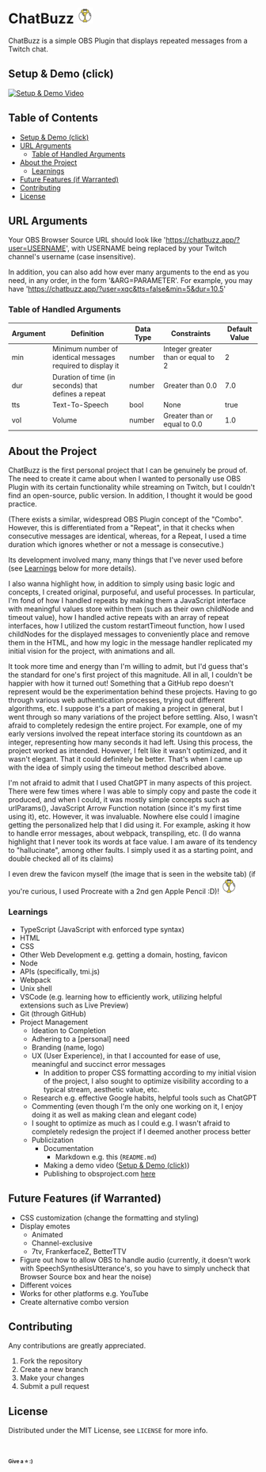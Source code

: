 # ChatBuzz ![](favicon/favicon-32x32.png)
ChatBuzz is a simple OBS Plugin that displays repeated messages from a Twitch chat.

## Setup & Demo (click)
[![Setup & Demo Video](https://img.youtube.com/vi/H00uMktz4qo/0.jpg)](https://youtu.be/H00uMktz4qo "ChatBuzz Setup & Demo")

## Table of Contents
* [Setup & Demo (click)](#setup--demo-click)
* [URL Arguments](#url-arguments)
  * [Table of Handled Arguments](#table-of-handled-arguments)
* [About the Project](#about-the-project)
  * [Learnings](#learnings)
* [Future Features (if Warranted)](#future-features-if-warranted)
* [Contributing](#contributing)
* [License](#license)

## URL Arguments
Your OBS Browser Source URL should look like 'https://chatbuzz.app/?user=USERNAME', with USERNAME being replaced by your Twitch channel's username (case insensitive).

In addition, you can also add how ever many arguments to the end as you need, in any order, in the form '&ARG=PARAMETER'. For example, you may have 'https://chatbuzz.app/?user=xqc&tts=false&min=5&dur=10.5'

### Table of Handled Arguments
| Argument | Definition                                                           | Data Type | Constraints                  | Default Value |
|----------|----------------------------------------------------------------------|-----------|------------------------------|---------------|
| min      | Minimum number of identical messages required to display it          | number    | Integer greater than or equal to 2 | 2             |
| dur      | Duration of time (in seconds) that defines a repeat                  | number    | Greater than 0.0                   | 7.0           |
| tts      | Text-To-Speech                                                       | bool      | None                               | true          |
| vol      | Volume                                                               | number    | Greater than or equal to 0.0       | 1.0           |

## About the Project
ChatBuzz is the first personal project that I can be genuinely be proud of. The need to create it came about when I wanted to personally use OBS Plugin with its certain functionality while streaming on Twitch, but I couldn't find an open-source, public version. In addition, I thought it would be good practice.

(There exists a similar, widespread OBS Plugin concept of the "Combo". However, this is differentiated from a "Repeat", in that it checks when consecutive messages are identical, whereas, for a Repeat, I used a time duration which ignores whether or not a message is consecutive.)

Its development involved many, many things that I've never used before (see [Learnings](#learnings) below for more details). 

I also wanna highlight how, in addition to simply using basic logic and concepts, I created original, purposeful, and useful processes. In particular, I'm fond of how I handled repeats by making them a JavaScript interface with meaningful values store within them (such as their own childNode and timeout value), how I handled active repeats with an array of repeat interfaces, how I utilized the custom restartTimeout function, how I used childNodes for the displayed messages to conveniently place and remove them in the HTML, and how my logic in the message handler replicated my initial vision for the project, with animations and all.

It took more time and energy than I'm willing to admit, but I'd guess that's the standard for one's first project of this magnitude. All in all, I couldn't be happier with how it turned out! Something that a GitHub repo doesn't represent would be the experimentation behind these projects. Having to go through various web authentication processes, trying out different algorithms, etc. I suppose it's a part of making a project in general, but I went through so many variations of the project before settling. Also, I wasn't afraid to completely redesign the entire project. For example, one of my early versions involved the repeat interface storing its countdown as an integer, representing how many seconds it had left. Using this process, the project worked as intended. However, I felt like it wasn't optimized, and it wasn't elegant. That it could definitely be better. That's when I came up with the idea of simply using the timeout method described above.

I'm not afraid to admit that I used ChatGPT in many aspects of this project. There were few times where I was able to simply copy and paste the code it produced, and when I could, it was mostly simple concepts such as urlParams(), JavaScript Arrow Function notation (since it's my first time using it), etc. However, it was invaluable. Nowhere else could I imagine getting the personalized help that I did using it. For example, asking it how to handle error messages, about webpack, transpiling, etc. (I do wanna highlight that I never took its words at face value. I am aware of its tendency to "hallucinate", among other faults. I simply used it as a starting point, and double checked all of its claims)

I even drew the favicon myself (the image that is seen in the website tab) (if you're curious, I used Procreate with a 2nd gen Apple Pencil :D)! ![](favicon/favicon-32x32.png)

### Learnings
- TypeScript (JavaScript with enforced type syntax)
- HTML
- CSS
- Other Web Development e.g. getting a domain, hosting, favicon
- Node
- APIs (specifically, tmi.js)
- Webpack
- Unix shell
- VSCode (e.g. learning how to efficiently work, utilizing helpful extensions such as Live Preview)
- Git (through GitHub)
- Project Management
  - Ideation to Completion
  - Adhering to a \[personal\] need
  - Branding (name, logo)
  - UX (User Experience), in that I accounted for ease of use, meaningful and succinct error messages
    - In addition to proper CSS formatting according to my initial vision of the project, I also sought to optimize visibility according to a typical stream, aesthetic value, etc.
  - Research e.g. effective Google habits, helpful tools such as ChatGPT
  - Commenting (even though I'm the only one working on it, I enjoy doing it as well as making clean and elegant code)
  - I sought to optimize as much as I could e.g. I wasn't afraid to completely redesign the project if I deemed another process better
  - Publicization
    - Documentation
      - Markdown e.g. this (`README.md`)
    - Making a demo video ([Setup & Demo (click)](#setup--demo-click))
    - Publishing to obsproject.com [here](https://obsproject.com/forum/resources/chatbuzz.1757/)

## Future Features (if Warranted)
- CSS customization (change the formatting and styling)
- Display emotes
  - Animated
  - Channel-exclusive
  - 7tv, FrankerfaceZ, BetterTTV
- Figure out how to allow OBS to handle audio (currently, it doesn't work with SpeechSynthesisUtterance's, so you have to simply uncheck that Browser Source box and hear the noise)
- Different voices
- Works for other platforms e.g. YouTube
- Create alternative combo version

## Contributing
Any contributions are greatly appreciated.
1. Fork the repository
2. Create a new branch
3. Make your changes
4. Submit a pull request

## License
Distributed under the MIT License, see `LICENSE` for more info.

## <sub><sub><sub><sup>Give a ⭐️ :)</sup></sub></sub></sub>
